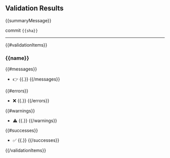 ## Validation Results

{{summaryMessage}}

commit `{{sha}}`

---

{{#validationItems}}

### {{name}}

{{#messages}}

- 👉 {{.}}
  {{/messages}}

{{#errors}}

- ❌ {{.}}
  {{/errors}}

{{#warnings}}

- ⚠️ {{.}}
  {{/warnings}}

{{#successes}}

- ✅ {{.}}
  {{/successes}}

{{/validationItems}}
